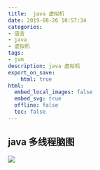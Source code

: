 ```yaml
---
title:  java 虚拟机
date: 2019-08-26 10:57:34  
categories:
- 语言
- java
- 虚拟机
tags: 
- jvm
description: java 虚拟机
export_on_save: 
    html: true
html:
  embed_local_images: false
  embed_svg: true
  offline: false
  toc: false
---
```



## java 多线程脑图
![](https://raw.githubusercontent.com/jiangwei618/note/master/assets/image/1多线程脑图.md-2019-08-06-16-01-20.png)